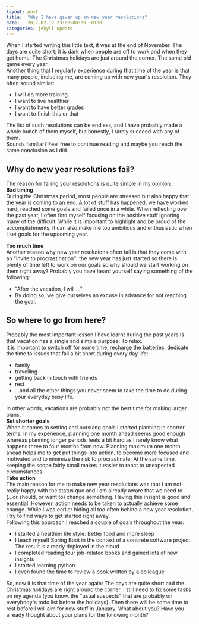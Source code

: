 ```yaml
---
layout: post
title:  "Why I have given up on new year resolutions"
date:   2017-02-12 23:00:00:00 +0100
categories: jekyll update
---
```


When I started writing this little text, it was at the end of November. The days are quite short; it is dark when people are off to work and when they get home. The Christmas holidays are 
just around the corner. The same old game every year.
<br/>
Another thing that I regularly experience during that time of the year is that many people, including me, are coming up with new year's resolution. They often sound similar:


* I will do more training
* I want to live healthier
* I want to have better grades
* I want to finish this or that
        

The list of such resolutions can be endless, and I have probably made a whole bunch of them myself, but honestly, I rarely succeed with any of them.
<br/> 
Sounds familiar? Feel free to continue reading and maybe you reach the same conclusion as I did.

## Why do new year resolutions fail?
The reason for failing your resolutions is quite simple in my opinion:
<br/>
**Bad timing**
<br/>
During the Christmas period, most people are stressed but also happy that the year is coming to an end. A lot of stuff has happened, we have worked hard, reached some goals and failed once 
in a while. When reflecting over the past year, I often find myself focusing on the positive stuff ignoring many of the difficult. While it is important to highlight and be proud of the 
accomplishments, it can also make me too ambitious and enthusiastic when I set goals for the upcoming year.
<br/>

**Too much time**
<br/>
Another reason why new year resolutions often fail is that they come with an "invite to procrastination": the new year has just started so there is plenty of time left to work on our goals 
so why should we start working on them right away? Probably you have heard yourself saying something of the following:


* "After the vacation, I will ..."
* By doing so, we give ourselves an excuse in advance for not reaching the goal.


## So where to go from here?
Probably the most important lesson I have learnt during the past years is that vacation has a single and simple purpose:  To relax.<br/>
It is important to switch off for some time, recharge the batteries, dedicate the time to issues that fall a bit short during every day life:


* family
* travelling
* getting back in touch with friends
* rest
* ...and all the other things you never seem to take the time to do during your everyday busy life.</li>
       

In other words, vacations are probably not the best time for making larger plans.
<br/>
**Set shorter goals**
<br/>
When it comes to setting and pursuing goals I started planning in shorter terms: In my experience, planning one month ahead seems good enough whereas planning longer periods feels a bit hard 
as I rarely know what happens three to four months from now. Planning maximum one month ahead helps me to get put things into action, to become more focused and motivated and to minimize the
risk to procrastinate. At the same time, keeping the scope fairly small makes it easier to react to unexpected circumstances.
<br/>
**Take action**
<br/>
The main reason for me to make new year resolutions was that I am not really happy with the status quo and I am already aware that we need to (...or should, or want to) change something.
Having this insight is good and essential. However, action needs to be taken to actually achieve some change. While I was earlier hiding all too often behind a new year resolution, 
I try to find ways to get started right away.
<br/>
Following this approach I reached a couple of goals throughout the year:


* I started a healthier life style: Better food and more sleep
* I teach myself Spring Boot in the context of a concrete software project. The result is already deployed in the cloud
* I completed reading four job-related books and gained lots of new insights
* I started learning python
* I even found the time to review a book written by a colleague
       

So, now it is that time of the year again: The days are quite short and the Christmas holidays are right around the corner. I still need to fix some tasks on my agenda (you know, the 
"usual suspects" that are probably on everybody´s todo list before the holidays). Then there will be some time to rest before I will aim for new stuff in January.
What about you? Have you already thought about your plans for the following month?
